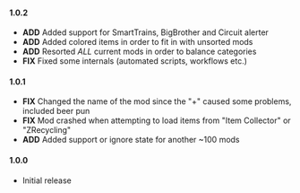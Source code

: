 #### 1.0.2
- **ADD** Added support for SmartTrains, BigBrother and Circuit alerter
- **ADD** Added colored items in order to fit in with unsorted mods
- **ADD** Resorted *ALL* current mods in order to balance categories
- **FIX** Fixed some internals (automated scripts, workflows etc.)

#### 1.0.1
- **FIX** Changed the name of the mod since the "+" caused some problems, included beer pun
- **FIX** Mod crashed when attempting to load items from "Item Collector" or "ZRecycling"
- **ADD** Added support or ignore state for another ~100 mods 

#### 1.0.0
- Initial release
